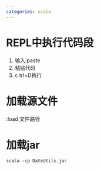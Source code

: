 ```yaml
---
categories: scala
---
```




# REPL中执行代码段

1. 输入:paste
2. 粘贴代码
3. c trl+D执行

# 加载源文件

:load 文件路径

# 加载jar

```shell
scala -cp DateUtils.jar
```

